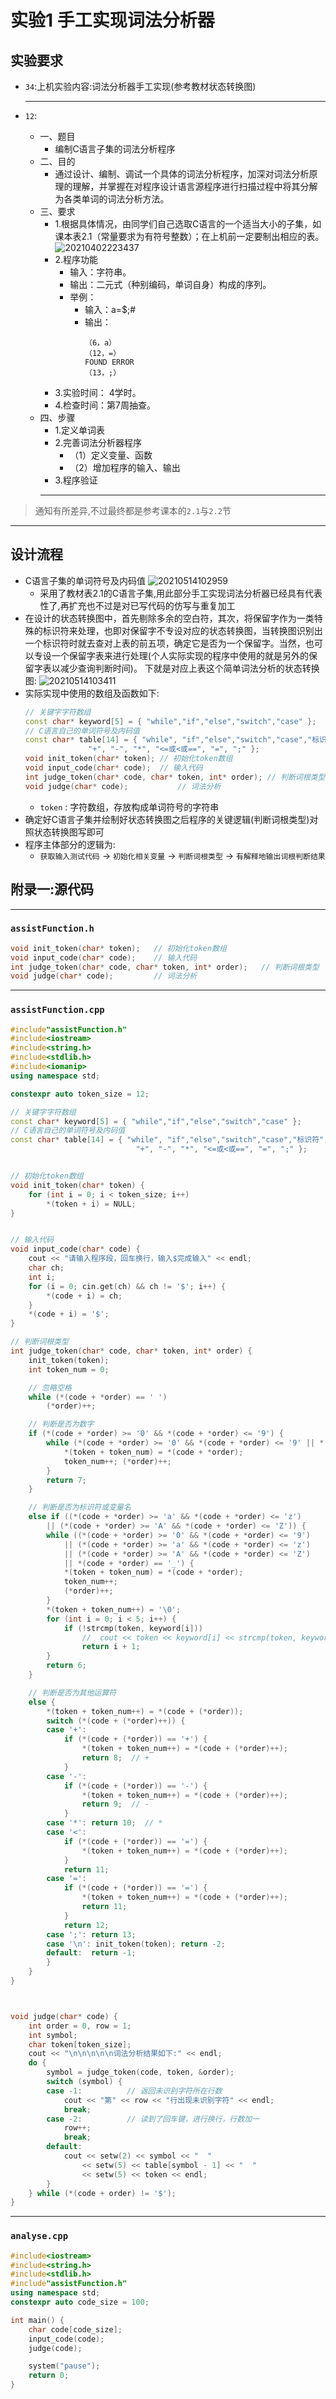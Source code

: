 <!--
 * @Author: your name
 * @Date: 2021-04-02 15:27:49
 * @LastEditTime: 2021-05-14 10:47:16
 * @LastEditors: Please set LastEditors
 * @Description: In User Settings Edit
 * @FilePath: \junior-lessons_second-term\CompilingTechnique\Experiment.md
-->
# 实验1 手工实现词法分析器


## 实验要求
- `34`:上机实验内容:词法分析器手工实现(参考教材状态转换图)
   
  ---
- `12`:
  - 一、题目
    - 编制C语言子集的词法分析程序
  - 二、目的
    - 通过设计、编制、调试一个具体的词法分析程序，加深对词法分析原理的理解，并掌握在对程序设计语言源程序进行扫描过程中将其分解为各类单词的词法分析方法。
  - 三、要求
    - 1.根据具体情况，由同学们自己选取C语言的一个适当大小的子集，如课本表2.1（常量要求为有符号整数）；在上机前一定要制出相应的表。  
    ![20210402223437](http:cdn.ayusummer233.top/img/20210402223437.png) 
    - 2.程序功能
      - 输入：字符串。
      - 输出：二元式（种别编码，单词自身）构成的序列。
      - 举例：
        - 输入：a=$;#
        - 输出：
          ```
          （6，a）
          （12，=）
          FOUND ERROR
          （13，;）
          ```
    - 3.实验时间： 4学时。
    - 4.检查时间：第7周抽查。
  - 四、步骤
    - 1.定义单词表
    - 2.完善词法分析器程序
      - （1）定义变量、函数
      - （2）增加程序的输入、输出
    - 3.程序验证
    ---
> 通知有所差异,不过最终都是参考课本的`2.1`与`2.2`节

----
## 设计流程
- C语言子集的单词符号及内码值
  ![20210514102959](http:cdn.ayusummer233.top/img/20210514102959.png)
  - 采用了教材表2.1的C语言子集,用此部分手工实现词法分析器已经具有代表性了,再扩充也不过是对已写代码的仿写与重复加工
- 在设计的状态转换图中，首先剔除多余的空白符，其次，将保留字作为一类特殊的标识符来处理，也即对保留字不专设对应的状态转换图，当转换图识别出一个标识符时就去查对上表的前五项，确定它是否为一个保留字。当然，也可以专设一个保留字表来进行处理(个人实际实现的程序中使用的就是另外的保留字表以减少查询判断时间)。 下就是对应上表这个简单词法分析的状态转换图:
  ![20210514103411](http:cdn.ayusummer233.top/img/20210514103411.png)
- 实际实现中使用的数组及函数如下:
  ```C++
  // 关键字字符数组
  const char* keyword[5] = { "while","if","else","switch","case" };
  // C语言自己的单词符号及内码值
  const char* table[14] = { "while", "if","else","switch","case","标识符", "常数",
                "+", "-", "*", "<=或<或==", "=", ";" };
  void init_token(char* token);	// 初始化token数组
  void input_code(char* code);	// 输入代码
  int judge_token(char* code, char* token, int* order);	// 判断词根类型
  void judge(char* code);			// 词法分析
  ```
  - `token` : 字符数组，存放构成单词符号的字符串
- 确定好C语言子集并绘制好状态转换图之后程序的关键逻辑(判断词根类型)对照状态转换图写即可
- 程序主体部分的逻辑为:
  - `获取输入测试代码` -> `初始化相关变量` -> `判断词根类型` -> `有解释地输出词根判断结果`

## 附录一:源代码

---
### `assistFunction.h`
```C++
void init_token(char* token);	// 初始化token数组
void input_code(char* code);	// 输入代码
int judge_token(char* code, char* token, int* order);	// 判断词根类型
void judge(char* code);			// 词法分析
```

  ---
### `assistFunction.cpp`
```C++
#include"assistFunction.h"
#include<iostream>
#include<string.h>
#include<stdlib.h>
#include<iomanip>
using namespace std;

constexpr auto token_size = 12;

// 关键字字符数组
const char* keyword[5] = { "while","if","else","switch","case" };
// C语言自己的单词符号及内码值
const char* table[14] = { "while", "if","else","switch","case","标识符", "常数",
							"+", "-", "*", "<=或<或==", "=", ";" };


// 初始化token数组
void init_token(char* token) {
	for (int i = 0; i < token_size; i++)
		*(token + i) = NULL;
}


// 输入代码
void input_code(char* code) {
	cout << "请输入程序段，回车换行，输入$完成输入" << endl;
	char ch;
	int i;
	for (i = 0; cin.get(ch) && ch != '$'; i++) {
		*(code + i) = ch;
	}
	*(code + i) = '$';
}

// 判断词根类型
int judge_token(char* code, char* token, int* order) {
	init_token(token);
	int token_num = 0;

	// 忽略空格
	while (*(code + *order) == ' ')
		(*order)++;

	// 判断是否为数字
	if (*(code + *order) >= '0' && *(code + *order) <= '9') {
		while (*(code + *order) >= '0' && *(code + *order) <= '9' || *(code + *order) == '.') {
			*(token + token_num) = *(code + *order);
			token_num++; (*order)++;
		}
		return 7;
	}

	// 判断是否为标识符或变量名
	else if ((*(code + *order) >= 'a' && *(code + *order) <= 'z')
		|| (*(code + *order) >= 'A' && *(code + *order) <= 'Z')) {
		while ((*(code + *order) >= '0' && *(code + *order) <= '9')
			|| (*(code + *order) >= 'a' && *(code + *order) <= 'z')
			|| (*(code + *order) >= 'A' && *(code + *order) <= 'Z')
			|| *(code + *order) == '_') {
			*(token + token_num) = *(code + *order);
			token_num++;
			(*order)++;
		}
		*(token + token_num++) = '\0';
		for (int i = 0; i < 5; i++) {
			if (!strcmp(token, keyword[i]))
				//	cout << token << keyword[i] << strcmp(token, keyword[i]) << endl;
				return i + 1;
		}
		return 6;
	}

	// 判断是否为其他运算符
	else {
		*(token + token_num++) = *(code + (*order));
		switch (*(code + (*order)++)) {
		case '+':
			if (*(code + (*order)) == '+') {
				*(token + token_num++) = *(code + (*order)++);
				return 8;  // +
			}
		case '-':
			if (*(code + (*order)) == '-') {
				*(token + token_num++) = *(code + (*order)++);
				return 9;  // - 
			}
		case '*': return 10;  // *
		case '<':
			if (*(code + (*order)) == '=') {
				*(token + token_num++) = *(code + (*order)++);
			}
			return 11;
		case '=':
			if (*(code + (*order)) == '=') {
				*(token + token_num++) = *(code + (*order)++);
				return 11;
			}
			return 12;
		case ';': return 13;
		case '\n': init_token(token); return -2;
		default:  return -1;
		}
	}
}



void judge(char* code) {
	int order = 0, row = 1;
	int symbol;
	char token[token_size];
	cout << "\n\n\n\n\n词法分析结果如下:" << endl;
	do {
		symbol = judge_token(code, token, &order);
		switch (symbol) {
		case -1:          // 返回未识别字符所在行数
			cout << "第" << row << "行出现未识别字符" << endl;
			break;
		case -2:          // 读到了回车键，进行换行，行数加一
			row++;
			break;
		default:
			cout << setw(2) << symbol << "  "
				<< setw(5) << table[symbol - 1] << "  "
				<< setw(5) << token << endl;
		}
	} while (*(code + order) != '$');
}

```

---
### `analyse.cpp`
```C++
#include<iostream>
#include<string.h>
#include<stdlib.h>
#include"assistFunction.h"
using namespace std;
constexpr auto code_size = 100;

int main() {
	char code[code_size];
	input_code(code);
	judge(code);

	system("pause");
	return 0;
}
```